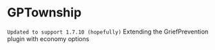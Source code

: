 GPTownship
==========
```Updated to support 1.7.10 (hopefully)```
Extending the GriefPrevention plugin with economy options
